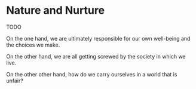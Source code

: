 # Nature and Nurture

TODO

On the one hand, we are ultimately responsible for our own well-being and the choices we make.

On the other hand, we are all getting screwed by the society in which we live.

On the other other hand, how do we carry ourselves in a world that is unfair?
